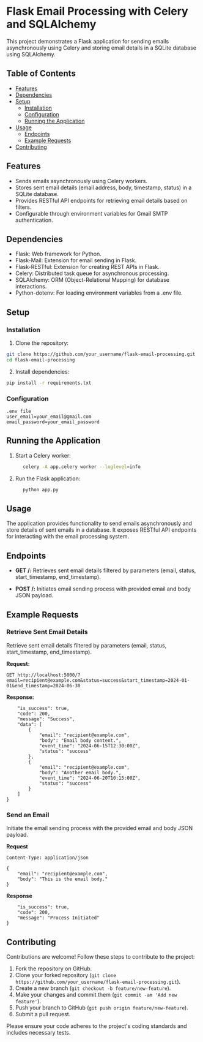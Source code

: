 # Flask Email Processing with Celery and SQLAlchemy

This project demonstrates a Flask application for sending emails asynchronously using Celery and storing email details in a SQLite database using SQLAlchemy.

## Table of Contents

- [Features](#features)
- [Dependencies](#dependencies)
- [Setup](#setup)
  - [Installation](#installation)
  - [Configuration](#configuration)
  - [Running the Application](#running-the-application)
- [Usage](#usage)
  - [Endpoints](#endpoints)
  - [Example Requests](#example-requests)
- [Contributing](#contributing)

## Features

- Sends emails asynchronously using Celery workers.
- Stores sent email details (email address, body, timestamp, status) in a SQLite database.
- Provides RESTful API endpoints for retrieving email details based on filters.
- Configurable through environment variables for Gmail SMTP authentication.

## Dependencies

- Flask: Web framework for Python.
- Flask-Mail: Extension for email sending in Flask.
- Flask-RESTful: Extension for creating REST APIs in Flask.
- Celery: Distributed task queue for asynchronous processing.
- SQLAlchemy: ORM (Object-Relational Mapping) for database interactions.
- Python-dotenv: For loading environment variables from a .env file.

## Setup

### Installation

1. Clone the repository:

```bash
git clone https://github.com/your_username/flask-email-processing.git
cd flask-email-processing
```
2. Install dependencies:
```bash
pip install -r requirements.txt
```
### Configuration 
    
```
.env file
user_email=your_email@gmail.com
email_password=your_email_password
```

## Running the Application
1. Start a Celery worker:
```bash
      celery -A app.celery worker --loglevel=info
```
2. Run the Flask application:
```bash
      python app.py
```

## Usage

The application provides functionality to send emails asynchronously and store details of sent emails in a database. It exposes RESTful API endpoints for interacting with the email processing system.

## Endpoints

- **GET /:**
  Retrieves sent email details filtered by parameters (email, status, start_timestamp, end_timestamp).

- **POST /:**
  Initiates email sending process with provided email and body JSON payload.

## Example Requests

### Retrieve Sent Email Details

Retrieve sent email details filtered by parameters (email, status, start_timestamp, end_timestamp).

**Request:**

```http
GET http://localhost:5000/?email=recipient@example.com&status=success&start_timestamp=2024-01-01&end_timestamp=2024-06-30
```

**Response:**
```{
    "is_success": true,
    "code": 200,
    "message": "Success",
    "data": [
        {
            "email": "recipient@example.com",
            "body": "Email body content.",
            "event_time": "2024-06-15T12:30:00Z",
            "status": "success"
        },
        {
            "email": "recipient@example.com",
            "body": "Another email body.",
            "event_time": "2024-06-20T10:15:00Z",
            "status": "success"
        }
    ]
}
```

### Send an Email
Initiate the email sending process with the provided email and body JSON payload.

**Request**
```POST http://localhost:5000/
Content-Type: application/json

{
    "email": "recipient@example.com",
    "body": "This is the email body."
}
```

**Response**
```{
    "is_success": true,
    "code": 200,
    "message": "Process Initiated"
}
```



## Contributing

Contributions are welcome! Follow these steps to contribute to the project:

1. Fork the repository on GitHub.
2. Clone your forked repository (`git clone https://github.com/your_username/flask-email-processing.git`).
3. Create a new branch (`git checkout -b feature/new-feature`).
4. Make your changes and commit them (`git commit -am 'Add new feature'`).
5. Push your branch to GitHub (`git push origin feature/new-feature`).
6. Submit a pull request.

Please ensure your code adheres to the project's coding standards and includes necessary tests.